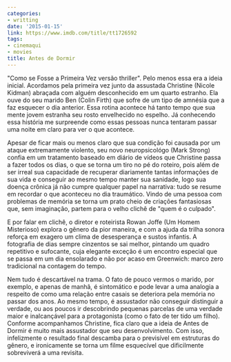 ```yaml
---
categories:
- writting
date: '2015-01-15'
link: https://www.imdb.com/title/tt1726592
tags:
- cinemaqui
- movies
title: Antes de Dormir
---
```


"Como se Fosse a Primeira Vez versão thriller". Pelo menos essa era a ideia inicial. Acordamos pela primeira vez junto da assustada Christine (Nicole Kidman) abraçada com alguém desconhecido em um quarto estranho. Ela ouve do seu marido Ben (Colin Firth) que sofre de um tipo de amnésia que a faz esquecer o dia anterior. Essa rotina acontece há tanto tempo que sua mente jovem estranha seu rosto envelhecido no espelho. Já conhecendo essa história me surpreende como essas pessoas nunca tentaram passar uma noite em claro para ver o que acontece.

Apesar de ficar mais ou menos claro que sua condição foi causada por um ataque extremamente violento, seu novo neuropsicológo (Mark Strong) confia em um tratamento baseado em diário de vídeos que Christine passa a fazer todos os dias, o que se torna um tiro no pé do roteiro, pois além de ser irreal sua capacidade de recuperar diariamente tantas informações de sua vida e conseguir ao mesmo tempo manter sua sanidade, logo sua doença crônica já não cumpre qualquer papel na narrativa: tudo se resume em recordar o que aconteceu no dia traumático. Vindo de uma pessoa com problemas de memória se torna um prato cheio de criações fantasiosas que, sem imaginação, partem para o velho clichê de "quem é o culpado". 

E por falar em clichê, o diretor e roteirista Rowan Joffe (Um Homem Misterioso) explora o gênero da pior maneira, e com a ajuda da trilha sonora reforça em exagero um clima de desesperança e sustos infantis. A fotografia de dias sempre cinzentos se sai melhor, pintando um quadro repetitivo e sufocante, cuja elegante exceção é um encontro especial que se passa em um dia ensolarado e não por acaso em Greenwich: marco zero tradicional na contagem do tempo.

Nem tudo é descartável na trama. O fato de pouco vermos o marido, por exemplo, e apenas de manhã, é sintomático e pode levar a uma analogia a respeito de como uma relação entre casais se deteriora pela memória no passar dos anos. Ao mesmo tempo, é assustador não conseguir distinguir a verdade, ou aos poucos ir descobrindo pequenas parcelas de uma verdade maior e inalcançável para a protagonista (como o fato de ter tido um filho). Conforme acompanhamos Christine, fica claro que a ideia de Antes de Dormir é muito mais assustador que seu desenvolvimento. Com isso, infelizmente o resultado final descamba para o previsível em estruturas do gênero, e ironicamente se torna um filme esquecível que dificilmente sobreviverá a uma revisita.

